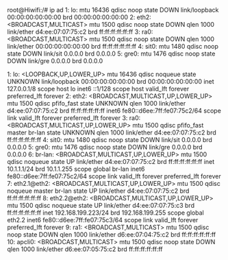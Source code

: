 





root@Hiwifi:/# ip ad
1: lo: <LOOPBACK> mtu 16436 qdisc noop state DOWN 
    link/loopback 00:00:00:00:00:00 brd 00:00:00:00:00:00
2: eth2: <BROADCAST,MULTICAST> mtu 1500 qdisc noop state DOWN qlen 1000
    link/ether d4:ee:07:07:75:c2 brd ff:ff:ff:ff:ff:ff
3: ra0: <BROADCAST,MULTICAST> mtu 1500 qdisc noop state DOWN qlen 1000
    link/ether 00:00:00:00:00:00 brd ff:ff:ff:ff:ff:ff
4: sit0: <NOARP> mtu 1480 qdisc noop state DOWN 
    link/sit 0.0.0.0 brd 0.0.0.0
5: gre0: <NOARP> mtu 1476 qdisc noop state DOWN 
    link/gre 0.0.0.0 brd 0.0.0.0

1: lo: <LOOPBACK,UP,LOWER_UP> mtu 16436 qdisc noqueue state UNKNOWN 
    link/loopback 00:00:00:00:00:00 brd 00:00:00:00:00:00
    inet 127.0.0.1/8 scope host lo
    inet6 ::1/128 scope host 
       valid_lft forever preferred_lft forever
2: eth2: <BROADCAST,MULTICAST,UP,LOWER_UP> mtu 1500 qdisc pfifo_fast state UNKNOWN qlen 1000
    link/ether d4:ee:07:07:75:c2 brd ff:ff:ff:ff:ff:ff
    inet6 fe80::d6ee:7ff:fe07:75c2/64 scope link 
       valid_lft forever preferred_lft forever
3: ra0: <BROADCAST,MULTICAST,UP,LOWER_UP> mtu 1500 qdisc pfifo_fast master br-lan state UNKNOWN qlen 1000
    link/ether d4:ee:07:07:75:c2 brd ff:ff:ff:ff:ff:ff
4: sit0: <NOARP> mtu 1480 qdisc noop state DOWN 
    link/sit 0.0.0.0 brd 0.0.0.0
5: gre0: <NOARP> mtu 1476 qdisc noop state DOWN 
    link/gre 0.0.0.0 brd 0.0.0.0
6: br-lan: <BROADCAST,MULTICAST,UP,LOWER_UP> mtu 1500 qdisc noqueue state UP 
    link/ether d4:ee:07:07:75:c2 brd ff:ff:ff:ff:ff:ff
    inet 10.1.1.1/24 brd 10.1.1.255 scope global br-lan
    inet6 fe80::d6ee:7ff:fe07:75c2/64 scope link 
       valid_lft forever preferred_lft forever
7: eth2.1@eth2: <BROADCAST,MULTICAST,UP,LOWER_UP> mtu 1500 qdisc noqueue master br-lan state UP 
    link/ether d4:ee:07:07:75:c2 brd ff:ff:ff:ff:ff:ff
8: eth2.2@eth2: <BROADCAST,MULTICAST,UP,LOWER_UP> mtu 1500 qdisc noqueue state UP 
    link/ether d4:ee:07:07:75:c3 brd ff:ff:ff:ff:ff:ff
    inet 192.168.199.223/24 brd 192.168.199.255 scope global eth2.2
    inet6 fe80::d6ee:7ff:fe07:75c3/64 scope link 
       valid_lft forever preferred_lft forever
9: ra1: <BROADCAST,MULTICAST> mtu 1500 qdisc noop state DOWN qlen 1000
    link/ether d6:ee:07:04:75:c2 brd ff:ff:ff:ff:ff:ff
10: apcli0: <BROADCAST,MULTICAST> mtu 1500 qdisc noop state DOWN qlen 1000
    link/ether d6:ee:07:05:75:c2 brd ff:ff:ff:ff:ff:ff


